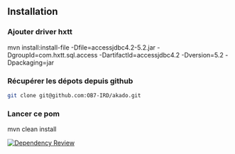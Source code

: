 ## Installation

### Ajouter driver hxtt

mvn install:install-file -Dfile=accessjdbc4.2-5.2.jar -DgroupId=com.hxtt.sql.access -DartifactId=accessjdbc4.2 -Dversion=5.2 -Dpackaging=jar 

### Récupérer les dépots depuis github

```bash
git clone git@github.com:OB7-IRD/akado.git
```

### Lancer ce pom

mvn clean install

[![Dependency Review](https://github.com/OB7-IRD/akado2/actions/workflows/dependency-review.yml/badge.svg?branch=develop)](https://github.com/OB7-IRD/akado2/actions/workflows/dependency-review.yml)
